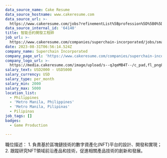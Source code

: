 ```yaml
---
data_source_name: Cake Resume
data_source_hostname: www.cakeresume.com
data_source_url: >-
  https://www.cakeresume.com/jobs?refinementList%5Bprofession%5D%5B0%5D=game-production&range%5Bsalary_range%5D%5Bmin%5D=100000
data_source_internal_id: '64140'
title: 智能合約開發工程師
job_url: >-
  https://www.cakeresume.com/companies/superchain-incorporated/jobs/smart-contract-development-engineer-380a37
date: 2023-08-31T06:56:14.524Z
company_name: Superchain Incorporated
company_page_url: 'https://www.cakeresume.com/companies/superchain-incorporated'
company_logo_url: >-
  https://media.cakeresume.com/image/upload/s--qJqeMB4T--/c_pad,fl_png8,h_200,w_200/v1693463280/hz3rgjkrdns55qsk3zcn.png
salary_text: USD2000 - USD5000
salary_currency: USD
salary_type: per_month
salary_min: 2000
salary_max: 5000
location_list:
  - Philippines
  - 'Metro Manila, Philippines'
  - 'Metro Manila, Pilipinas'
  - Pilipinas
job_tags: []
badges:
  - Game Production

---
```


職位描述： 1. 負責基於區塊鏈技術的數字資產化(NFT)平台的設計、開發和實現； 2. 跟蹤研究NFT領域前沿產品和技術，促進相關產品技術的創新和發展。